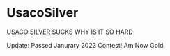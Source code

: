 # UsacoSilver
USACO SILVER SUCKS WHY IS IT SO HARD

Update: Passed Janurary 2023 Contest! Am Now Gold
